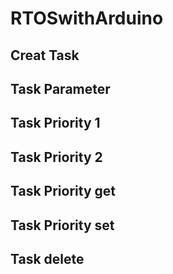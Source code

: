 # RTOSwithArduino

## Creat Task

## Task Parameter

## Task Priority 1

## Task Priority 2

## Task Priority get

## Task Priority set

## Task delete